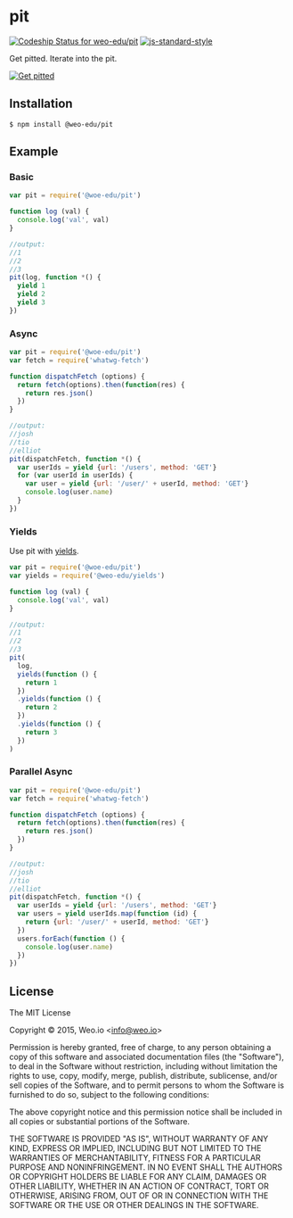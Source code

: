 
# pit

[![Codeship Status for weo-edu/pit](https://img.shields.io/codeship/49802aa0-3d77-0133-36b2-1ad104cd18d3/master.svg)](https://codeship.com/projects/102515) [![js-standard-style](https://img.shields.io/badge/code%20style-standard-brightgreen.svg?style=flat)](https://github.com/feross/standard)

Get pitted. Iterate into the pit.

[![Get pitted](http://img.youtube.com/vi/Y5ckCAUVOn0/0.jpg)](http://www.youtube.com/watch?v=Y5ckCAUVOn0)

## Installation

    $ npm install @weo-edu/pit


## Example

### Basic

```js
var pit = require('@woe-edu/pit')

function log (val) {
  console.log('val', val)
}

//output:
//1
//2
//3
pit(log, function *() {
  yield 1
  yield 2
  yield 3
})

```

### Async

```js
var pit = require('@woe-edu/pit')
var fetch = require('whatwg-fetch')

function dispatchFetch (options) {
  return fetch(options).then(function(res) {
    return res.json()
  })
}

//output:
//josh
//tio
//elliot
pit(dispatchFetch, function *() {
  var userIds = yield {url: '/users', method: 'GET'}
  for (var userId in userIds) {
    var user = yield {url: '/user/' + userId, method: 'GET'}
    console.log(user.name)
  }
})

```

### Yields

Use pit with [yields](https://github.com/weo-edu/yields).

```js
var pit = require('@woe-edu/pit')
var yields = require('@weo-edu/yields')

function log (val) {
  console.log('val', val)
}

//output:
//1
//2
//3
pit(
  log,
  yields(function () {
    return 1
  })
  .yields(function () {
    return 2
  })
  .yields(function () {
    return 3
  })
)
```

### Parallel Async

```js
var pit = require('@woe-edu/pit')
var fetch = require('whatwg-fetch')

function dispatchFetch (options) {
  return fetch(options).then(function(res) {
    return res.json()
  })
}

//output:
//josh
//tio
//elliot
pit(dispatchFetch, function *() {
  var userIds = yield {url: '/users', method: 'GET'}
  var users = yield userIds.map(function (id) {
    return {url: '/user/' + userId, method: 'GET'}
  })
  users.forEach(function () {
    console.log(user.name)
  })
})

```

## License

The MIT License

Copyright &copy; 2015, Weo.io &lt;info@weo.io&gt;

Permission is hereby granted, free of charge, to any person obtaining a copy of this software and associated documentation files (the "Software"), to deal in the Software without restriction, including without limitation the rights to use, copy, modify, merge, publish, distribute, sublicense, and/or sell copies of the Software, and to permit persons to whom the Software is furnished to do so, subject to the following conditions:

The above copyright notice and this permission notice shall be included in all copies or substantial portions of the Software.

THE SOFTWARE IS PROVIDED "AS IS", WITHOUT WARRANTY OF ANY KIND, EXPRESS OR IMPLIED, INCLUDING BUT NOT LIMITED TO THE WARRANTIES OF MERCHANTABILITY, FITNESS FOR A PARTICULAR PURPOSE AND NONINFRINGEMENT. IN NO EVENT SHALL THE AUTHORS OR COPYRIGHT HOLDERS BE LIABLE FOR ANY CLAIM, DAMAGES OR OTHER LIABILITY, WHETHER IN AN ACTION OF CONTRACT, TORT OR OTHERWISE, ARISING FROM, OUT OF OR IN CONNECTION WITH THE SOFTWARE OR THE USE OR OTHER DEALINGS IN THE SOFTWARE.

